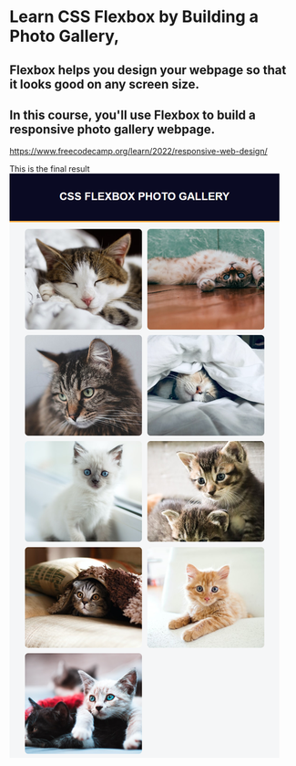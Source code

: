 # Learn CSS Flexbox by Building a Photo Gallery, 
## Flexbox helps you design your webpage so that it looks good on any screen size.

## In this course, you'll use Flexbox to build a responsive photo gallery webpage.
https://www.freecodecamp.org/learn/2022/responsive-web-design/

This is the final result<br>
<img src="/07. Learn CSS Flexbox by Building a Photo Gallery/Final result.PNG">